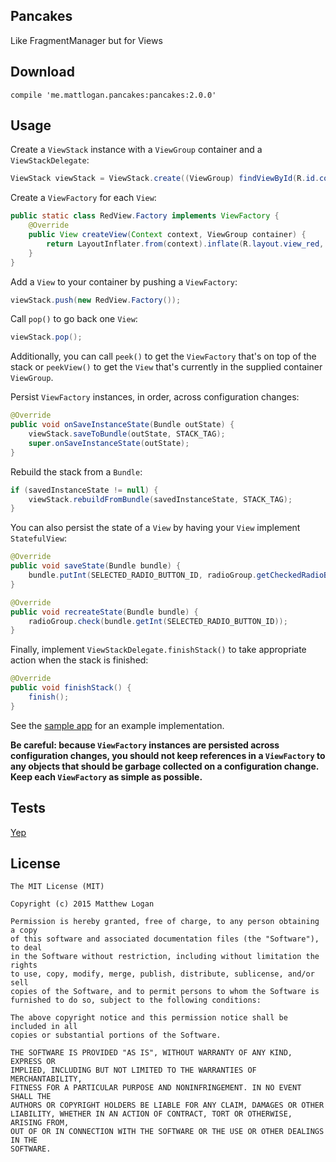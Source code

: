 Pancakes
----

Like FragmentManager but for Views

Download
----

```
compile 'me.mattlogan.pancakes:pancakes:2.0.0'
```

Usage
-----

Create a `ViewStack` instance with a `ViewGroup` container and a `ViewStackDelegate`:

```java
ViewStack viewStack = ViewStack.create((ViewGroup) findViewById(R.id.container), this);
```

Create a `ViewFactory` for each `View`:

```java
public static class RedView.Factory implements ViewFactory {
    @Override
    public View createView(Context context, ViewGroup container) {
        return LayoutInflater.from(context).inflate(R.layout.view_red, container, false);
    }
}
```

Add a `View` to your container by pushing a `ViewFactory`:

```java
viewStack.push(new RedView.Factory());
```

Call `pop()` to go back one `View`:

```java
viewStack.pop();
```

Additionally, you can call `peek()` to get the `ViewFactory` that's on top of the stack or `peekView()` to get the `View` that's currently in the supplied container `ViewGroup`.

Persist `ViewFactory` instances, in order, across configuration changes:

```java
@Override
public void onSaveInstanceState(Bundle outState) {
    viewStack.saveToBundle(outState, STACK_TAG);
    super.onSaveInstanceState(outState);
}
```

Rebuild the stack from a `Bundle`:
```java
if (savedInstanceState != null) {
    viewStack.rebuildFromBundle(savedInstanceState, STACK_TAG);
}
```

You can also persist the state of a `View` by having your `View` implement `StatefulView`:

```java
@Override
public void saveState(Bundle bundle) {
    bundle.putInt(SELECTED_RADIO_BUTTON_ID, radioGroup.getCheckedRadioButtonId());
}

@Override
public void recreateState(Bundle bundle) {
    radioGroup.check(bundle.getInt(SELECTED_RADIO_BUTTON_ID));
}
```

Finally, implement `ViewStackDelegate.finishStack()` to take appropriate action when the stack is finished:
```java
@Override
public void finishStack() {
    finish();
}
```

See the [sample app](https://github.com/mattlogan/Pancakes/tree/master/app) for an example implementation.

**Be careful: because `ViewFactory` instances are persisted across configuration changes,
you should not keep references in a `ViewFactory` to any objects that should be garbage collected
on a configuration change. Keep each `ViewFactory` as simple as possible.**

Tests
----

[Yep](https://github.com/mattlogan/Pancakes/blob/master/library/src/test/java/me/mattlogan/library/ViewStackTest.java)

License
-----

```
The MIT License (MIT)

Copyright (c) 2015 Matthew Logan

Permission is hereby granted, free of charge, to any person obtaining a copy
of this software and associated documentation files (the "Software"), to deal
in the Software without restriction, including without limitation the rights
to use, copy, modify, merge, publish, distribute, sublicense, and/or sell
copies of the Software, and to permit persons to whom the Software is
furnished to do so, subject to the following conditions:

The above copyright notice and this permission notice shall be included in all
copies or substantial portions of the Software.

THE SOFTWARE IS PROVIDED "AS IS", WITHOUT WARRANTY OF ANY KIND, EXPRESS OR
IMPLIED, INCLUDING BUT NOT LIMITED TO THE WARRANTIES OF MERCHANTABILITY,
FITNESS FOR A PARTICULAR PURPOSE AND NONINFRINGEMENT. IN NO EVENT SHALL THE
AUTHORS OR COPYRIGHT HOLDERS BE LIABLE FOR ANY CLAIM, DAMAGES OR OTHER
LIABILITY, WHETHER IN AN ACTION OF CONTRACT, TORT OR OTHERWISE, ARISING FROM,
OUT OF OR IN CONNECTION WITH THE SOFTWARE OR THE USE OR OTHER DEALINGS IN THE
SOFTWARE.
```
